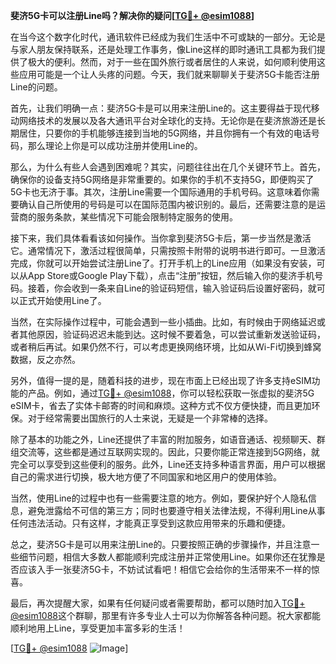 **斐济5G卡可以注册Line吗？解决你的疑问[[TG💪+ @esim1088](https://t.me/s/esim1088)]**

在当今这个数字化时代，通讯软件已经成为我们生活中不可或缺的一部分。无论是与家人朋友保持联系，还是处理工作事务，像Line这样的即时通讯工具都为我们提供了极大的便利。然而，对于一些在国外旅行或者居住的人来说，如何顺利使用这些应用可能是一个让人头疼的问题。今天，我们就来聊聊关于斐济5G卡能否注册Line的问题。

首先，让我们明确一点：斐济5G卡是可以用来注册Line的。这主要得益于现代移动网络技术的发展以及各大通讯平台对全球化的支持。无论你是在斐济旅游还是长期居住，只要你的手机能够连接到当地的5G网络，并且你拥有一个有效的电话号码，那么理论上你是可以成功注册并使用Line的。

那么，为什么有些人会遇到困难呢？其实，问题往往出在几个关键环节上。首先，确保你的设备支持5G网络是非常重要的。如果你的手机不支持5G，即便购买了5G卡也无济于事。其次，注册Line需要一个国际通用的手机号码。这意味着你需要确认自己所使用的号码是可以在国际范围内被识别的。最后，还需要注意的是运营商的服务条款，某些情况下可能会限制特定服务的使用。

接下来，我们具体看看该如何操作。当你拿到斐济5G卡后，第一步当然是激活它。通常情况下，激活过程很简单，只需按照卡附带的说明书进行即可。一旦激活完成，你就可以开始尝试注册Line了。打开手机上的Line应用（如果没有安装，可以从App Store或Google Play下载），点击“注册”按钮，然后输入你的斐济手机号码。接着，你会收到一条来自Line的验证码短信，输入验证码后设置好密码，就可以正式开始使用Line了。

当然，在实际操作过程中，可能会遇到一些小插曲。比如，有时候由于网络延迟或者其他原因，验证码迟迟未能到达。这时候不要着急，可以尝试重新发送验证码，或者稍后再试。如果仍然不行，可以考虑更换网络环境，比如从Wi-Fi切换到蜂窝数据，反之亦然。

另外，值得一提的是，随着科技的进步，现在市面上已经出现了许多支持eSIM功能的产品。例如，通过[TG💪+ @esim1088](https://t.me/s/esim1088)，你可以轻松获取一张虚拟的斐济5G eSIM卡，省去了实体卡邮寄的时间和麻烦。这种方式不仅方便快捷，而且更加环保。对于经常需要出国旅行的人士来说，无疑是一个非常棒的选择。

除了基本的功能之外，Line还提供了丰富的附加服务，如语音通话、视频聊天、群组交流等，这些都是通过互联网实现的。因此，只要你能正常连接到5G网络，就完全可以享受到这些便利的服务。此外，Line还支持多种语言界面，用户可以根据自己的需求进行切换，极大地方便了不同国家和地区用户的使用体验。

当然，使用Line的过程中也有一些需要注意的地方。例如，要保护好个人隐私信息，避免泄露给不可信的第三方；同时也要遵守相关法律法规，不得利用Line从事任何违法活动。只有这样，才能真正享受到这款应用带来的乐趣和便捷。

总之，斐济5G卡是可以用来注册Line的。只要按照正确的步骤操作，并且注意一些细节问题，相信大多数人都能顺利完成注册并正常使用Line。如果你还在犹豫是否应该入手一张斐济5G卡，不妨试试看吧！相信它会给你的生活带来不一样的惊喜。

最后，再次提醒大家，如果有任何疑问或者需要帮助，都可以随时加入[TG💪+ @esim1088](https://t.me/s/esim1088)这个群聊，那里有许多专业人士可以为你解答各种问题。祝大家都能顺利地用上Line，享受更加丰富多彩的生活！

[[TG💪+ @esim1088](https://t.me/s/esim1088) ![Image](https://i.postimg.cc/4NQfJmqS/Snipaste-2025-05-13-00-14-12.png)]